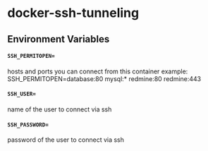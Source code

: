 # docker-ssh-tunneling


## Environment Variables


#### `SSH_PERMITOPEN=`

hosts and ports you can connect from this container
example: SSH_PERMITOPEN=database:80 mysql:* redmine:80 redmine:443


#### `SSH_USER=`

name of the user to connect via ssh


#### `SSH_PASSWORD=`

password of the user to connect via ssh